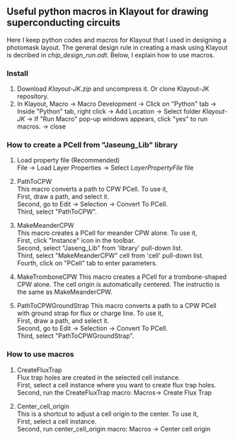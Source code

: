 ## Useful python macros in Klayout for drawing superconducting circuits

Here I keep python codes and macros for Klayout that I used in designing a photomask layout. The general design rule in creating a mask using Klayout is decribed in *chip_design_run.odt*. Below, I explain how to use macros.

### Install
1. Download *Klayout-JK.zip* and uncompress it. Or clone Klayout-JK repository.
2. In Klayout, Macro -> Macro Development -> Click on "Python" tab -> Inside "Python" tab, right click -> Add Location -> Select folder *Klayout-JK* -> If "Run Macro" pop-up windows appears, click "yes" to run macros. -> close

### How to create a PCell from "Jaseung_Lib" library

1. Load property file (Recommended)   
File -> Load Layer Properties -> Select *LayerPropertyFile* file 
  
2. PathToCPW  
This macro converts a path to CPW PCell. To use it,  
First, draw a path, and select it.     
Second, go to Edit -> Selection -> Convert To PCell.  
Third, select "PathToCPW".  

3. MakeMeanderCPW  
This macro creates a PCell for meander CPW alone. To use it,   
First, click "Instance" icon in the toolbar.  
Second, select "Jaseng_Lib" from 'library' pull-down list.  
Third, select "MakeMeanderCPW" cell from 'cell' pull-down list.  
Fourth, click on "PCell" tab to enter parameters.  

4. MakeTromboneCPW
This macro creates a PCell for a trombone-shaped CPW alone. The cell origin is automatically centered. The instructio is the same as MakeMeanderCPW.

5. PathToCPWGroundStrap 
This macro converts a path to a CPW PCell with ground strap for flux or charge line. To use it,  
First, draw a path, and select it.     
Second, go to Edit -> Selection -> Convert To PCell.  
Third, select "PathToCPWGroundStrap".

### How to use macros
1. CreateFluxTrap  
Flux trap holes are created in the selected cell instance.     
First, select a cell instance where you want to create flux trap holes.  
Second, run the CreateFluxTrap macro: Macros-> Create Flux Trap

2. Center_cell_origin  
This is a shortcut to adjust a cell origin to the center. To use it,  
First, select a cell instance.  
Second, run center_cell_origin macro: Macros -> Center cell origin
